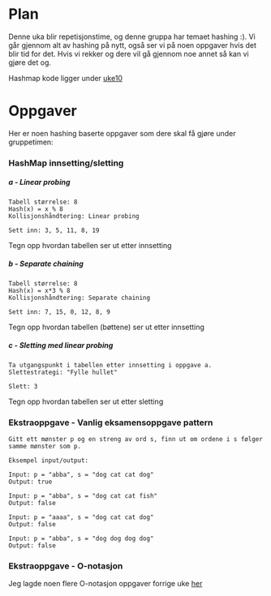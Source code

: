 # Plan

Denne uka blir repetisjonstime, og denne gruppa har temaet hashing :). Vi går gjennom alt av hashing på nytt, også ser vi på noen oppgaver hvis det blir tid for det. Hvis vi rekker og dere vil gå gjennom noe annet så kan vi gjøre det og.

Hashmap kode ligger under [uke10](../uke10)

# Oppgaver

Her er noen hashing baserte oppgaver som dere skal få gjøre under gruppetimen:

### HashMap innsetting/sletting

##### a - Linear probing

```
Tabell størrelse: 8
Hash(x) = x % 8
Kollisjonshåndtering: Linear probing

Sett inn: 3, 5, 11, 8, 19
```

Tegn opp hvordan tabellen ser ut etter innsetting

##### b - Separate chaining

```
Tabell størrelse: 8
Hash(x) = x*3 % 8
Kollisjonshåndtering: Separate chaining

Sett inn: 7, 15, 0, 12, 8, 9
```

Tegn opp hvordan tabellen (bøttene) ser ut etter innsetting


##### c - Sletting med linear probing

```
Ta utgangspunkt i tabellen etter innsetting i oppgave a.
Slettestrategi: "Fylle hullet"

Slett: 3
```

Tegn opp hvordan tabellen ser ut etter sletting


### Ekstraoppgave - Vanlig eksamensoppgave pattern

```
Gitt ett mønster p og en streng av ord s, finn ut om ordene i s følger samme mønster som p.

Eksempel input/output:

Input: p = "abba", s = "dog cat cat dog"
Output: true

Input: p = "abba", s = "dog cat cat fish"
Output: false

Input: p = "aaaa", s = "dog cat cat dog"
Output: false

Input: p = "abba", s = "dog dog dog dog"
Output: false
```

### Ekstraoppgave - O-notasjon

Jeg lagde noen flere O-notasjon oppgaver forrige uke [her](../uke12/code/big_o_advanced.py)
